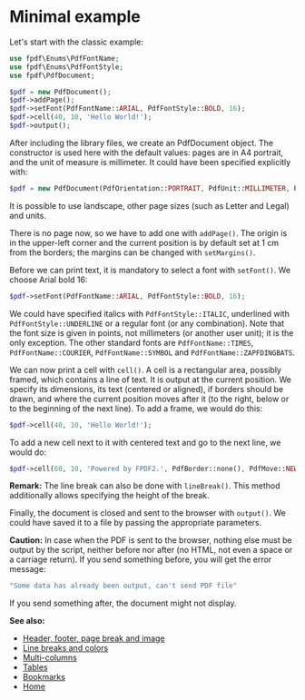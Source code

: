 # Minimal example

Let's start with the classic example:

```php
use fpdf\Enums\PdfFontName;
use fpdf\Enums\PdfFontStyle;
use fpdf\PdfDocument;

$pdf = new PdfDocument();
$pdf->addPage();
$pdf->setFont(PdfFontName::ARIAL, PdfFontStyle::BOLD, 16);
$pdf->cell(40, 10, 'Hello World!');
$pdf->output();
```

After including the library files, we create an PdfDocument object. The
constructor is used here with the default values: pages are in A4 portrait,
and the unit of measure is millimeter. It could have been specified explicitly
with:

```php
$pdf = new PdfDocument(PdfOrientation::PORTRAIT, PdfUnit::MILLIMETER, PdfPageSize::A4);
```

It is possible to use landscape, other page sizes (such as Letter and Legal)
and units.

There is no page now, so we have to add one with `addPage()`. The origin is in
the upper-left corner and the current position is by default set at 1 cm from
the borders; the margins can be changed with `setMargins()`.

Before we can print text, it is mandatory to select a font with `setFont()`.
We choose Arial bold 16:

```php
$pdf->setFont(PdfFontName::ARIAL, PdfFontStyle::BOLD, 16);
```

We could have specified italics with `PdfFontStyle::ITALIC`, underlined with
`PdfFontStyle::UNDERLINE` or a regular font (or any combination). Note that the
font size is given in points, not millimeters (or another user unit); it is the
only exception. The other standard fonts are `PdfFontName::TIMES`,
`PdfFontName::COURIER`, `PdfFontName::SYMBOL` and `PdfFontName::ZAPFDINGBATS`.

We can now print a cell with `cell()`. A cell is a rectangular area, possibly
framed, which contains a line of text. It is output at the current position.
We specify its dimensions, its text (centered or aligned), if borders should be
drawn, and where the current position moves after it (to the right, below or to
the beginning of the next line). To add a frame, we would do this:

```php
$pdf->cell(40, 10, 'Hello World!');
```

To add a new cell next to it with centered text and go to the next line,
we would do:

```php
$pdf->cell(60, 10, 'Powered by FPDF2.', PdfBorder::none(), PdfMove::NEW_LINE, PdfTextAlignment.CENTER);
```

**Remark:** The line break can also be done with `lineBreak()`. This method
additionally allows specifying the height of the break.

Finally, the document is closed and sent to the browser with `output()`. We
could have saved it to a file by passing the appropriate parameters.

**Caution:** In case when the PDF is sent to the browser, nothing else must be
output by the script, neither before nor after (no HTML, not even a space or a
carriage return). If you send something before, you will get the error
message:

```yaml
"Some data has already been output, can't send PDF file"
```

If you send something after, the document might not display.

**See also:**

- [Header, footer, page break and image](tuto_2.md)
- [Line breaks and colors](tuto_3.md)
- [Multi-columns](tuto_4.md)
- [Tables](tuto_5.md)
- [Bookmarks](tuto_6.md)
- [Home](../README.md)
